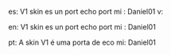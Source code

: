 es: V1 skin es un port echo port mi : Daniel01 v:


en: V1 skin es un port echo port mi : Daniel01


pt: A skin V1 é uma porta de eco mi: Daniel01